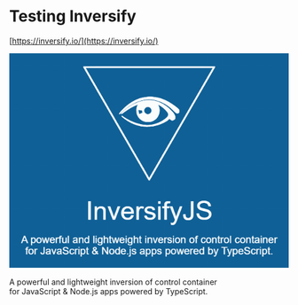 # Testing Inversify


[https://inversify.io/](https://inversify.io/)


![Logo](inversify.png)


A powerful and lightweight inversion of control container<br/>
for JavaScript & Node.js apps powered by TypeScript.